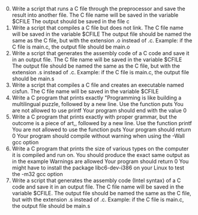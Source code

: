 0. Write a script that runs a C file through the preprocessor and save the result into another file.
The C file name will be saved in the variable $CFILE
The output should be saved in the file c
1. Write a script that compiles a C file but does not link.
The C file name will be saved in the variable $CFILE
The output file should be named the same as the C file, but with the extension .o instead of .c.
Example: if the C file is main.c, the output file should be main.o
2. Write a script that generates the assembly code of a C code and save it in an output file.
The C file name will be saved in the variable $CFILE
The output file should be named the same as the C file, but with the extension .s instead of .c.
Example: if the C file is main.c, the output file should be main.s
3. Write a script that compiles a C file and creates an executable named cisfun.
The C file name will be saved in the variable $CFILE
4. Write a C program that prints exactly "Programming is like building a multilingual puzzle, followed by a new line.
Use the function puts
You are not allowed to use printf
Your program should end with the value 0
5. Write a C program that prints exactly with proper grammar, but the outcome is a piece of art,, followed by a new line.
Use the function printf
You are not allowed to use the function puts
Your program should return 0
Your program should compile without warning when using the -Wall gcc option
6. Write a C program that prints the size of various types on the computer it is compiled and run on.
You should produce the exact same output as in the example
Warnings are allowed
Your program should return 0
You might have to install the package libc6-dev-i386 on your Linux to test the -m32 gcc option
7. Write a script that generates the assembly code (Intel syntax) of a C code and save it in an output file.
The C file name will be saved in the variable $CFILE.
The output file should be named the same as the C file, but with the extension .s instead of .c.
Example: if the C file is main.c, the output file should be main.s



